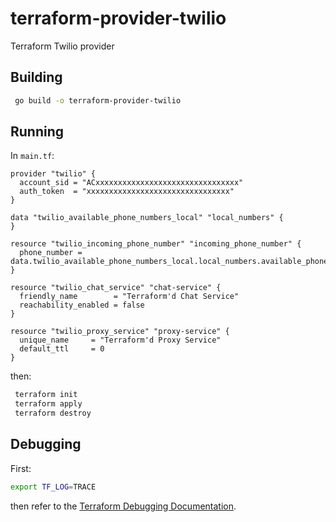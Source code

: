# terraform-provider-twilio
Terraform Twilio provider

## Building

```bash
 go build -o terraform-provider-twilio
```

## Running

In `main.tf`:
```hcl-terraform
provider "twilio" {
  account_sid = "ACxxxxxxxxxxxxxxxxxxxxxxxxxxxxxxxx"
  auth_token  = "xxxxxxxxxxxxxxxxxxxxxxxxxxxxxxxx"
}

data "twilio_available_phone_numbers_local" "local_numbers" {
}

resource "twilio_incoming_phone_number" "incoming_phone_number" {
  phone_number = data.twilio_available_phone_numbers_local.local_numbers.available_phone_numbers[0].phone_number
}

resource "twilio_chat_service" "chat-service" {
  friendly_name        = "Terraform'd Chat Service"
  reachability_enabled = false
}

resource "twilio_proxy_service" "proxy-service" {
  unique_name     = "Terraform'd Proxy Service"
  default_ttl     = 0
}
```
then:
```bash
 terraform init
 terraform apply
 terraform destroy
```

## Debugging
First:
```bash
export TF_LOG=TRACE
```
then refer to the [Terraform Debugging Documentation](https://www.terraform.io/docs/internals/debugging.html).